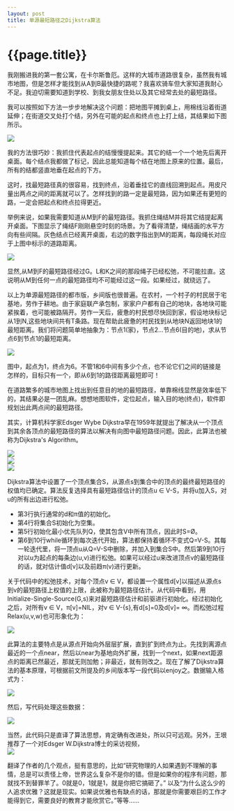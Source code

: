 ```yaml
---
layout: post
title: 单源最短路径之Dijkstra算法
---
```


{{page.title}}
====================

我刚搬进我的第一套公寓，在卡尔斯鲁厄。这样的大城市道路很复杂，虽然我有城市地图，但是怎样才能找到从A到B最快捷的路呢？我喜欢骑车但大家知道我耐心不足。我迫切需要知道到学校、到我女朋友住处以及其它经常去处的最短路径。

我可以按照如下方法一步步地解决这个问题：把地图平摊到桌上，用棉线沿着街道延伸；在街道交叉处打个结，另外在可能的起点和终点也上打上结，其结果如下图所示。

<img src="/images/posts/2018-10-10/Dijkstra_algorithm_0.png">

我的方法很巧妙：我抓住代表起点的结慢慢提起来。其它的结一个一个地先后离开桌面。每个结点我都做了标记，因此总能知道每个结在地图上原来的位置。最后，所有的结都竖直地垂在起点的下方。

这时，找最短路径真的很容易，找到终点，沿着垂挂它的直线回溯到起点。用皮尺量出两点之间的距离就可以了。怎样找到的路一定是最短路，因为如果还有更短的路，一定会把起点和终点拉得更近。

举例来说，如果我需要知道从M到F的最短路径。我抓住绳结M并将其它结提起离开桌面。下图显示了绳结F刚刚悬空时刻的场景。为了看得清楚，绳结画的水平方向有些间隔。灰色结点已经离开桌面，右边的数字指出到M的距离，每段绳长对应于上图中标示的道路距离。

<img src="/images/posts/2018-10-10/Dijkstra_algorithm_1.png">

显然,从M到F的最短路径经过G。L和K之间的那段绳子已经松弛，不可能拉直。这说明从M到任何一点的最短路径均不可能经过这一段。如果经过，就绕远了。

以上为单源最短路径的都市版，乡间版也很普遍。在农村，一个村子的村民居于宅基地，劳作于耕地。由于家庭联产承包制，家家户户都有自己的地块，各地块可能紧挨着，也可能被路隔开。劳作一天后，疲惫的村民想尽快回到家，假设地块标记从1到N,这些地块间共有T条路。现在帮助此疲惫的村民找到从地块N返回地块1的最短距离。我们将问题简单地抽象为：节点1(家)，节点2...节点6(目的地)，求从节点6到节点1的最短距离。

<img src="/images/posts/2018-10-10/dijkstraAlgorithm_03.jpg">

图中，起点为1，终点为6。不管1和6中间有多少个点，也不论它们之间的链接是怎样的，目标只有一个，即从6到1的路径距离最短即可！

在道路繁多的城市地图上找出到任意目的地的最短路径，单靠棉线显然是效率低下的，其结果必是一团乱麻。想想地图软件，定位起点，输入目的地(终点)，软件即规划出此两点间的最短路径。

其实，计算机科学家Edsger Wybe Dijkstra早在1959年就提出了解决从一个顶点到其余各顶点的最短路径的算法以解决有向图中最短路径问题。因此，此算法也被称为Dijkstra's Algorithm。

<img src="/images/posts/2018-10-10/Dijkstra_Algorithm.png"> <br/>
<img src="/images/posts/2018-10-10/Initialize-Single-Source.png"> <br/>
<img src="/images/posts/2018-10-10/Relax.png"> <br/>

Dijkstra算法中设置了一个顶点集合S，从源点s到集合中的顶点的最终最短路径的权值均已确定。算法反复选择具有最短路径估计的顶点u ∈ V-S，并将u加入S，对u的所有出边进行松弛。

- 第3行执行通常的d和π值的初始化。
- 第4行将集合S初始化为空集。
- 第5行初始化最小优先队列Q，使其包含V中所有顶点，因此时S=Ø。
- 第6到10行while循环到每次迭代开始，算法都保持着循环不变式Q=V-S。其每一轮迭代里，将一顶点u从Q=V-S中删除，并加入到集合S中。然后第9到10行对以u为起点的每条边(u,v)进行松弛。如果可以经过u来改进顶点v的最短路径的话，就对估计值d[v]以及前趋π(v)进行更新。

关于代码中的松弛技术，对每个顶点v ∈ V，都设置一个属性d[v]以描述从源点s到v的最短路径上权值的上限，此被称为最短路径估计。从代码中看到，用Initialize-Single-Source(G,s)来对最短路径估计和前驱进行初始化。经过初始化之后，对所有v ∈ V，π[v]=NIL，对v ∈ V-{s},有d[s]=0及d[v]= ∞。而松弛过程Relax(u,v,w)也可形象化为：

<img src="/images/posts/2018-10-10/dijkstraAlgorithm_04_Full.jpg">

此算法的主要特点是从源点开始向外层层扩展，直到扩到终点为止。先找到离源点最近的一个点near，然后以near为基地向外扩展，找到一个next，如果next距源点的距离已然最近，那就无则加勉；非最近，就有则改之。现在了解了Dijkstra算法的基本原理，可根据前文所提及的乡间版本写一段代码以enjoy之。数据输入格式为：
    
<img src="/images/posts/2018-10-10/dijkstraAlgorithm_06_Full.jpg">

然后，写代码处理这些数据：<br/>

<img src="/images/posts/2018-10-10/Dijkstra_Algorithm_code.png"> <br/>

当然，此代码只是直译了算法思想，肯定确有改进处，所以只可远观。另外，王垠推荐了一个对Edsger W.Dijkstra博士的采访视频，<br/>
<img src="/images/posts/2018-10-10/Dijkstra.jpg"> <br/>

翻译了作者的几个观点，挺有意思的，比如“研究物理的人如果遇到不理解的事情，总是可以责怪上帝，世界这么复杂不是你的错。但是如果你的程序有问题，那就找不到替罪羊了。0就是0，1就是1，就是你把它搞砸了。” 以及“为什么这么少的人追求优雅？这就是现实。如果说优雅也有缺点的话，那就是你需要艰巨的工作才能得到它，需要良好的教育才能欣赏它。”等等......<br/>
